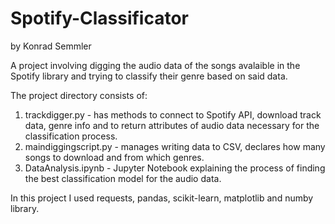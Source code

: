 # Spotify-Classificator
by Konrad Semmler

A project involving digging the audio data of the songs avalaible in the Spotify library and trying to classify their genre based on said data. 

The project directory consists of:
1. trackdigger.py - has methods to connect to Spotify API, download track data, genre info and to return attributes of audio data necessary for the classification process.
2. maindiggingscript.py - manages writing data to CSV, declares how many songs to download and from which genres.
3. DataAnalysis.ipynb - Jupyter Notebook explaining the process of finding the best classification model for the audio data.

In this project I used requests, pandas, scikit-learn, matplotlib and numby library.
